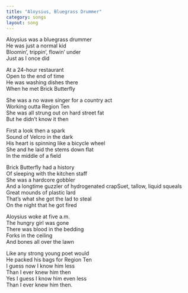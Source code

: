 ```yaml
---
title: "Aloysius, Bluegrass Drummer"
category: songs
layout: song
---
```


Aloysius was a bluegrass drummer  
He was just a normal kid  
Bloomin’, trippin’, flowin’ under  
Just as I once did

At a 24-hour restaurant  
Open to the end of time  
He was washing dishes there  
When he met Brick Butterfly

She was a no wave singer for a country act  
Working outta Region Ten  
She was all strung out on hard street fat  
But he didn’t know it then

First a look then a spark  
Sound of Velcro in the dark  
His heart is spinning like a bicycle wheel  
She and he laid the stems down flat  
In the middle of a field

Brick Butterfly had a history  
Of sleeping with the kitchen staff  
She was a hardcore gobbler  
And a longtime guzzler of hydrogenated crapSuet, tallow, liquid squeals  
Great mounds of plastic lard  
That’s what she got the lad to steal  
On the night that he got fired

Aloysius woke at five a.m.  
The hungry girl was gone  
There was blood in the bedding  
Forks in the ceiling  
And bones all over the lawn

Like any strong young poet would  
He packed his bags for Region Ten  
I guess now I know him less  
Than I ever knew him then  
Yes I guess I know him even less  
Than I ever knew him then.
